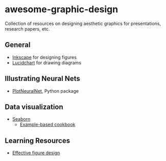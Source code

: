 # awesome-graphic-design
Collection of resources on designing aesthetic graphics for presentations, research papers, etc. 

## General 
- [Inkscape](https://inkscape.org/) for designing figures
- [Lucidchart](https://www.lucidchart.com/pages/) for drawing diagrams

## Illustrating Neural Nets
- [PlotNeuralNet](https://github.com/HarisIqbal88/PlotNeuralNet), Python package

## Data visualization
- [Seaborn](https://seaborn.pydata.org/)
  - [Example-based cookbook](https://seaborn.pydata.org/examples/index.html)
  
## Learning Resources
- [Effective figure design](https://bioinformatics-core-shared-training.github.io/effective-figure-design/DesigningEffectiveScientificFigures_Zabala_afternoon_v00.pdf)

 
